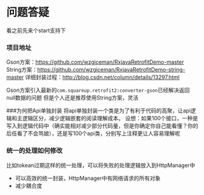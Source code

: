 # 问题答疑

看之前先来个start支持下

### 项目地址
Gson方案：https://github.com/wzgiceman/RxjavaRetrofitDemo-master
String方案：https://github.com/wzgiceman/RxjavaRetrofitDemo-string-master
详细封装过程：http://blog.csdn.net/column/details/13297.html

Gson方案引入最新的`com.squareup.retrofit2:converter-gson`已经解决返回null数据的问题
但是个人还是推荐使用String方案，灵活



###为何把Api单独封装
将api单独封装一个类是为了有利于代码的高聚，让api逻辑和主逻辑区分，减少逻辑嵌套的阅读理解成本。
设想：如果100个接口，一种是写入到逻辑代码中（确实能相对减少部分代码量，但是你确定你自己能看懂？你的后任看了不会骂娘），还是写100个api类，分别写上注释更让人容易理解呢


### 统一的处理如何修改
比如tokean过期这样的统一处理，可以将失败的处理逻辑放入到HttpManager中
* 可以高效的统一封装，HttpManager中有网络请求的所有对象
* 减少耦合度



